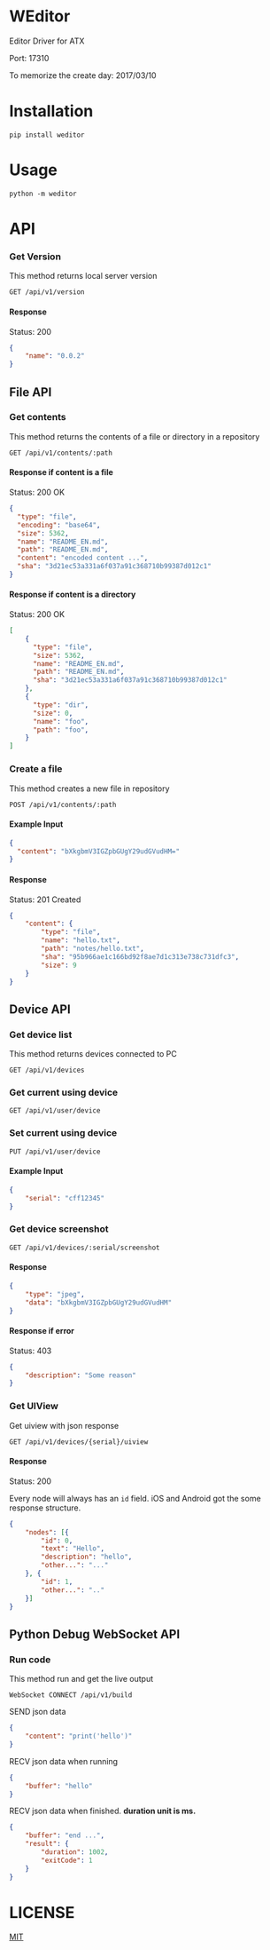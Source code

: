 # WEditor
Editor Driver for ATX

Port: 17310

To memorize the create day: 2017/03/10

# Installation
```
pip install weditor
```

# Usage
```
python -m weditor
```

# API
### Get Version
This method returns local server version

```
GET /api/v1/version
```

#### Response
Status: 200

```json
{
	"name": "0.0.2"
}
```

## File API

### Get contents
This method returns the contents of a file or directory in a repository

```
GET /api/v1/contents/:path
```

#### Response if content is a file
Status: 200 OK

```json
{
  "type": "file",
  "encoding": "base64",
  "size": 5362,
  "name": "README_EN.md",
  "path": "README_EN.md",
  "content": "encoded content ...",
  "sha": "3d21ec53a331a6f037a91c368710b99387d012c1"
}
```

#### Response if content is a directory
Status: 200 OK

```json
[
	{
	  "type": "file",
	  "size": 5362,
	  "name": "README_EN.md",
	  "path": "README_EN.md",
	  "sha": "3d21ec53a331a6f037a91c368710b99387d012c1"
	},
	{
	  "type": "dir",
	  "size": 0,
	  "name": "foo",
	  "path": "foo",
	}
]
```


### Create a file
This method creates a new file in repository

```
POST /api/v1/contents/:path
```

#### Example Input
```json
{
  "content": "bXkgbmV3IGZpbGUgY29udGVudHM="
}
```

#### Response
Status: 201 Created

```json
{
	"content": {
		"type": "file",
		"name": "hello.txt",
		"path": "notes/hello.txt",
		"sha": "95b966ae1c166bd92f8ae7d1c313e738c731dfc3",
		"size": 9
	}
}
```

## Device API
### Get device list
This method returns devices connected to PC

```
GET /api/v1/devices
```

### Get current using device
```
GET /api/v1/user/device
```

### Set current using device
```
PUT /api/v1/user/device
```

#### Example Input
```json
{
	"serial": "cff12345"
}
```

### Get device screenshot
```
GET /api/v1/devices/:serial/screenshot
```

#### Response
```json
{
	"type": "jpeg",
	"data": "bXkgbmV3IGZpbGUgY29udGVudHM"
}
```

#### Response if error
Status: 403

```json
{
	"description": "Some reason"
}
```

### Get UIView
Get uiview with json response

```
GET /api/v1/devices/{serial}/uiview
```

#### Response
Status: 200

Every node will always has an `id` field. iOS and Android got the some response structure.


```json
{
	"nodes": [{
		"id": 0,
		"text": "Hello",
		"description": "hello",
		"other...": "..."
	}, {
		"id": 1,
		"other...": ".."
	}]
}
```

## Python Debug WebSocket API
### Run code
This method run and get the live output

```
WebSocket CONNECT /api/v1/build
```

SEND json data

```json
{
	"content": "print('hello')"
}
```

RECV json data when running

```json
{
	"buffer": "hello"
}
```

RECV json data when finished. __duration unit is ms.__

```json
{
	"buffer": "end ...",
	"result": {
		"duration": 1002,
		"exitCode": 1
	}
}
```

# LICENSE
[MIT](LICENSE)
